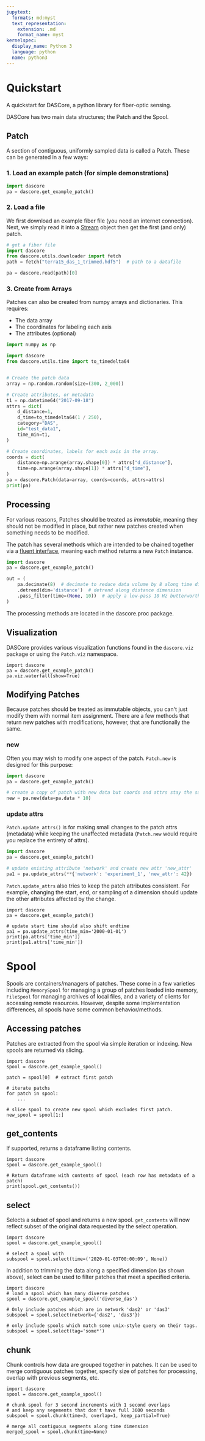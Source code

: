 ```yaml
---
jupytext:
  formats: md:myst
  text_representation:
    extension: .md
    format_name: myst
kernelspec:
  display_name: Python 3
  language: python
  name: python3
---
```

# Quickstart

A quickstart for DASCore, a python library for fiber-optic sensing.

DASCore has two main data structures; the Patch and the Spool.

## Patch
A section of contiguous, uniformly sampled data is called a Patch. These can be generated in a few ways:


### 1. Load an example patch (for simple demonstrations)

```python
import dascore
pa = dascore.get_example_patch()
```

### 2. Load a file

We first download an example fiber file (you need an internet connection).
Next, we simply read it into a [Stream](#Stream) object then get the first (and only) patch.

```python
# get a fiber file
import dascore
from dascore.utils.downloader import fetch
path = fetch("terra15_das_1_trimmed.hdf5")  # path to a datafile

pa = dascore.read(path)[0]
```

### 3. Create from Arrays

Patches can also be created from numpy arrays and dictionaries. This requires:

- The data array
- The coordinates for labeling each axis
- The attributes (optional)


```python
import numpy as np

import dascore
from dascore.utils.time import to_timedelta64


# Create the patch data
array = np.random.random(size=(300, 2_000))

# Create attributes, or metadata
t1 = np.datetime64("2017-09-18")
attrs = dict(
    d_distance=1,
    d_time=to_timedelta64(1 / 250),
    category="DAS",
    id="test_data1",
    time_min=t1,
)

# Create coordinates, labels for each axis in the array.
coords = dict(
    distance=np.arange(array.shape[0]) * attrs["d_distance"],
    time=np.arange(array.shape[1]) * attrs["d_time"],
)
pa = dascore.Patch(data=array, coords=coords, attrs=attrs)
print(pa)
```

## Processing
For various reasons, Patches should be treated as *immutable*, meaning they should
not be modified in place, but rather new patches created when something needs to be
modified.

The patch has several methods which are intended to be chained together via a
[fluent interface](https://en.wikipedia.org/wiki/Fluent_interface), meaning each
method returns a new `Patch` instance.

```python
import dascore
pa = dascore.get_example_patch()

out = (
    pa.decimate(8)  # decimate to reduce data volume by 8 along time dimension
    .detrend(dim='distance')  # detrend along distance dimension
    .pass_filter(time=(None, 10))  # apply a low-pass 10 Hz butterworth filter
)
```
The processing methods are located in the dascore.proc package.

## Visualization

DASCore provides various visualization functions found in the `dascore.viz`
package or using the `Patch.viz` namespace.

```{code-cell}
import dascore
pa = dascore.get_example_patch()
pa.viz.waterfall(show=True)
```

## Modifying Patches

Because patches should be treated as immutable objects, you can't just modify
them with normal item assignment. There are a few methods that return new
patches with modifications, however, that are functionally the same.

### new

Often you may wish to modify one aspect of the patch. `Patch.new` is designed
for this purpose:

```python
import dascore
pa = dascore.get_example_patch()

# create a copy of patch with new data but coords and attrs stay the same
new = pa.new(data=pa.data * 10)
```

### update attrs
`Patch.update_attrs()` is for making small changes to the patch attrs (metadata) while
keeping the unaffected metadata (`Patch.new` would require you replace the entirety of attrs).

```python
import dascore
pa = dascore.get_example_patch()

# update existing attribute 'network' and create new attr 'new_attr'
pa1 = pa.update_attrs(**{'network': 'experiment_1', 'new_attr': 42})
```

`Patch.update_attrs` also tries to keep the patch attributes consistent.
For example, changing the start, end, or sampling of a dimension should
update the other attributes affected by the change.

```python{code-cell}
import dascore
pa = dascore.get_example_patch()

# update start time should also shift endtime
pa1 = pa.update_attrs(time_min='2000-01-01')
print(pa.attrs['time_min'])
print(pa1.attrs['time_min'])
```

# Spool

Spools are containers/managers of patches. These come in a few varieties
including `MemorySpool` for managing a group of patches loaded into memory,
`FileSpool` for managing archives of local files, and a variety of clients
for accessing remote resources. However, despite some implementation differences,
all spools have some common behavior/methods.


## Accessing patches

Patches are extracted from the spool via simple iteration or indexing. New
spools are returned via slicing.

```{code-cell}
import dascore
spool = dascore.get_example_spool()

patch = spool[0]  # extract first patch

# iterate patchs
for patch in spool:
    ...

# slice spool to create new spool which excludes first patch.
new_spool = spool[1:]
```


## get_contents

If supported, returns a dataframe listing contents.

```{code-cell}
import dascore
spool = dascore.get_example_spool()

# Return dataframe with contents of spool (each row has metadata of a patch)
print(spool.get_contents())
```

## select

Selects a subset of spool and returns a new spool. `get_contents` will now
reflect subset of the original data requested by the select operation.

```{code-cell}
import dascore
spool = dascore.get_example_spool()

# select a spool with
subspool = spool.select(time=('2020-01-03T00:00:09', None))
```

In addition to trimming the data along a specified dimension (as shown above),
select can be used to filter patches that meet a specified criteria.


```{code-cell}
import dascore
# load a spool which has many diverse patches
spool = dascore.get_example_spool('diverse_das')

# Only include patches which are in network 'das2' or 'das3'
subspool = spool.select(network={'das2', 'das3'})

# only include spools which match some unix-style query on their tags.
subspool = spool.select(tag='some*')
```


## chunk

Chunk controls how data are grouped together in patches. It can be used to
merge contiguous patches together, specify size of patches for processing,
overlap with previous segments, etc.

```{code-cell}
import dascore
spool = dascore.get_example_spool()

# chunk spool for 3 second increments with 1 second overlaps
# and keep any segements that don't have full 3600 seconds
subspool = spool.chunk(time=3, overlap=1, keep_partial=True)

# merge all contiguous segments along time dimension
merged_spool = spool.chunk(time=None)
```
